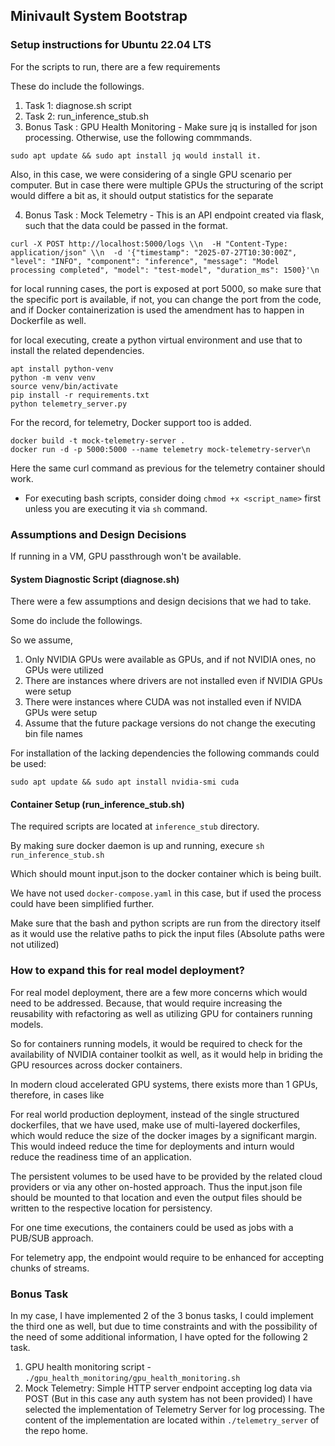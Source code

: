 ## Minivault System Bootstrap

### Setup instructions for Ubuntu 22.04 LTS

For the scripts to run, there are a few requirements <br>

These do include the followings.

1. Task 1: diagnose.sh script
2. Task 2:  run_inference_stub.sh
3. Bonus Task : GPU Health Monitoring - Make sure jq is installed for json processing. Otherwise, use the following commmands.

```
sudo apt update && sudo apt install jq would install it.
```

Also, in this case, we were considering of a single GPU scenario per computer. But in case there were multiple GPUs the structuring of the script would differe a bit as, it should output statistics for the separate 

4. Bonus Task : Mock Telemetry - This is an API endpoint created via flask, such that the data could be passed in the format.

```
curl -X POST http://localhost:5000/logs \\n  -H "Content-Type: application/json" \\n  -d '{"timestamp": "2025-07-27T10:30:00Z", "level": "INFO", "component": "inference", "message": "Model processing completed", "model": "test-model", "duration_ms": 1500}'\n
```

for local running cases, the port is exposed at port 5000, so make sure that the specific port is available, if not, you can change the port from the code, and if Docker containerization is used the amendment has to happen in Dockerfile as well.

for local executing, create a python virtual environment and use that to install the related dependencies. 

```
apt install python-venv
python -m venv venv
source venv/bin/activate
pip install -r requirements.txt
python telemetry_server.py
``` 

For the record, for telemetry, Docker support too is added. 

```
docker build -t mock-telemetry-server .
docker run -d -p 5000:5000 --name telemetry mock-telemetry-server\n
```

Here the same curl command as previous for the telemetry container should work.

- For executing bash scripts, consider doing `chmod +x <script_name>` first unless you are executing it via `sh` command.

### Assumptions and Design Decisions

If running in a VM, GPU passthrough won't be available.

#### System Diagnostic Script (diagnose.sh)

There were a few assumptions and design decisions that we had to take.

Some do include the followings. 

So we assume, 
1. Only NVIDIA GPUs were available as GPUs, and if not NVIDIA ones, no GPUs were utilized
2. There are instances where drivers are not installed even if NVIDIA GPUs were setup
3. There were instances where CUDA was not installed even if NVIDA GPUs were setup
4. Assume that the future package versions do not change the executing bin file names

For installation of the lacking dependencies the following commands could be used:

```
sudo apt update && sudo apt install nvidia-smi cuda
```

#### Container Setup (run_inference_stub.sh)

The required scripts are located at `inference_stub` directory.

By making sure docker daemon is up and running, execure `sh run_inference_stub.sh`

Which should mount input.json to the docker container which is being built.

We have not used `docker-compose.yaml` in this case, but if used the process could have been simplified further.

Make sure that the bash and python scripts are run from the directory itself as it would use the relative paths to pick the input files (Absolute paths were not utilized)

### How to expand this for real model deployment?

For real model deployment, there are a few more concerns which would need to be addressed. Because, that would require increasing the reusability with refactoring as well as utilizing GPU for containers running models.

So for containers running models, it would be required to check for the availability of NVIDIA container toolkit as well, as it would help in briding the GPU resources across docker containers.

In modern cloud accelerated GPU systems, there exists more than 1 GPUs, therefore, in cases like 

For real world production deployment, instead of the single structured dockerfiles, that we have used, make use of multi-layered dockerfiles, which would reduce the size of the docker images by a significant margin. This would indeed reduce the time for deployments and inturn would reduce the readiness time of an application.

The persistent volumes to be used have to be provided by the related cloud providers or via any other on-hosted approach. Thus the input.json file should be mounted to that location and even the output files should be written to the respective location for persistency.

For one time executions, the containers could be used as jobs with a PUB/SUB approach.

For telemetry app, the endpoint would require to be enhanced for accepting chunks of streams. 

### Bonus Task

In my case, I have implemented 2 of the 3 bonus tasks, I could implement the third one as well, but due to time constraints and with the possibility of the need of some additional information, I have opted for the following 2 task.
<br>

1. GPU health monitoring script - `./gpu_health_monitoring/gpu_health_monitoring.sh`
2. Mock Telemetry: Simple HTTP server endpoint accepting log data via POST (But in this case any auth system has not been provided)
I have selected the implementation of Telemetry Server for log processing. The content of the implementation are located within `./telemetry_server` of the repo home.
